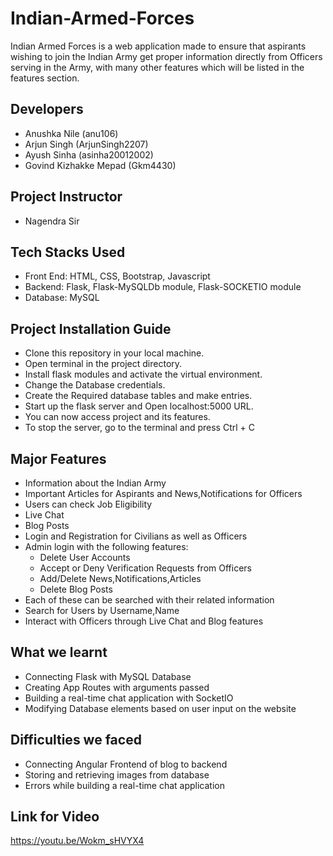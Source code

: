 # Indian-Armed-Forces
Indian Armed Forces is a web application made to ensure that aspirants wishing to join the Indian Army get proper information directly from Officers serving in the Army, with many other features which will be listed in the features section.

<h2>Developers</h2>

 - Anushka Nile (anu106)
 - Arjun Singh (ArjunSingh2207)
 - Ayush Sinha (asinha20012002)
 - Govind Kizhakke Mepad (Gkm4430)

<h2>Project Instructor</h2>
 
 - Nagendra Sir

<h2>Tech Stacks Used</h2>

 - Front End: HTML, CSS, Bootstrap, Javascript
 - Backend: Flask, Flask-MySQLDb module, Flask-SOCKETIO module
 - Database: MySQL

<h2>Project Installation Guide</h2>

 - Clone this repository in your local machine.
 - Open terminal in the project directory.
 - Install flask modules and activate the virtual environment.
 - Change the Database credentials.
 - Create the Required database tables and make entries.
 - Start up the flask server and Open localhost:5000 URL.
 - You can now access project and its features.
 - To stop the server, go to the terminal and press Ctrl + C 

<h2>Major Features</h2>

 - Information about the Indian Army
 - Important Articles for Aspirants and News,Notifications for Officers
 - Users can check Job Eligibility
 - Live Chat
 - Blog Posts
 - Login and Registration for Civilians as well as Officers
 - Admin login with the following features:
    - Delete User Accounts
    - Accept or Deny Verification Requests from Officers
    - Add/Delete News,Notifications,Articles
    - Delete Blog Posts
 - Each of these can be searched with their related information
 - Search for Users by Username,Name
 - Interact with Officers through Live Chat and Blog features

<h2>What we learnt</h2>

 - Connecting Flask with MySQL Database
 - Creating App Routes with arguments passed
 - Building a real-time chat application with SocketIO
 - Modifying Database elements based on user input on the website

<h2>Difficulties we faced</h2>

 - Connecting Angular Frontend of blog to backend
 - Storing and retrieving images from database
 - Errors while building a real-time chat application

<h2>Link for Video</h2>
 
 https://youtu.be/Wokm_sHVYX4
